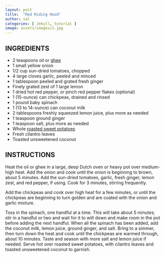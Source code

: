 ```yaml
---
layout: post
title:  "Red Riding Hood"
author: sal
categories: [ Jekyll, tutorial ]
image: assets/images/1.jpg
---
```

## INGREDIENTS

- 2 teaspoons oil or [ghee](https://www.thekitchn.com/how-to-make-cla-163899)
- 1 small yellow onion
- 1/2 cup sun\-dried tomatoes, chopped
- 4 large cloves garlic, peeled and minced
- 1 tablespoon peeled and grated fresh ginger
- Finely grated zest of 1 large lemon
- 1 dried hot red pepper, or pinch red pepper flakes \(optional\)
- 1 \(15\-ounce\) can chickpeas, drained and rinsed
- 1 pound baby spinach
- 1 \(13 to 14\-ounce\) can coconut milk
- 2 tablespoons freshly squeezed lemon juice, plus more as needed
- 1 teaspoon ground ginger
- 1 teaspoon salt, plus more as needed
- Whole [roasted sweet potatoes](https://www.thekitchn.com/how-to-bake-a-sweet-potato-in-the-oven-cooking-lessons-from-the-kitchn-182190)
- Fresh cilantro leaves
- Toasted unsweetened coconut

## INSTRUCTIONS

Heat the oil or ghee in a large, deep Dutch oven or heavy pot over medium\-high heat. Add the onion and cook until the onion is beginning to brown, about 5 minutes. Add the sun\-dried tomatoes, garlic, fresh ginger, lemon zest, and red pepper, if using. Cook for 3 minutes, stirring frequently.

Add the chickpeas and cook over high heat for a few minutes, or until the chickpeas are beginning to turn golden and are coated with the onion and garlic mixture.

Toss in the spinach, one handful at a time. This will take about 5 minutes; stir in a handful or two and wait for it to wilt down and make room in the pot before adding the next handful. When all the spinach has been added, add the coconut milk, lemon juice, ground ginger, and salt. Bring to a simmer, then turn down the heat and cook until the chickpeas are warmed through, about 10 minutes. Taste and season with more salt and lemon juice if needed. Serve hot over roasted sweet potatoes, with cilantro leaves and toasted unsweetened coconut to garnish.
